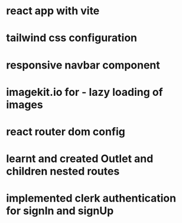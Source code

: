 # react app with vite
# tailwind css configuration
# responsive navbar component
# imagekit.io for - lazy loading of images 
# react router dom config
# learnt and created Outlet and children nested routes
# implemented clerk authentication for signIn and signUp